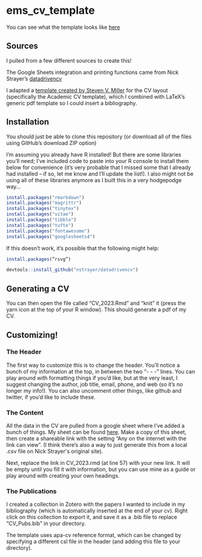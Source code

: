 # ems_cv_template

You can see what the template looks like [here](https://github.com/macklab/ems_cv_template/blob/main/CV_2023.pdf)

## Sources

I pulled from a few different sources to create this! 

The Google Sheets integration and printing functions came from Nick Strayer’s [datadrivencv](http://nickstrayer.me/datadrivencv/)

I adapted a [template created by Steven V. Miller](http://svmiller.com/stevetemplates/) for the CV layout (specifically the Academic CV template), which I combined with LaTeX’s generic pdf template so I could insert a bibliography. 

## Installation

You should just be able to clone this repository (or download all of the files using GitHub’s download ZIP option)

I’m assuming you already have R installed! But there are some libraries you’ll need; I’ve included code to paste into your R console to install them below for convenience (it’s very probable that I missed some that I already had installed – if so, let me know and I’ll update the list!). I also might not be using all of these libraries anymore as I built this in a very hodgepodge way… 

```r
install.packages("rmarkdown")
install.packages("magrittr")
install.packages("tinytex")
install.packages("vitae")
install.packages("tibble")
install.packages("tufte")
install.packages("fontawesome")
install.packages("googlesheets4")
```

If this doesn’t work, it’s possible that the following might help:

```r
install.packages(”rsvg”)

devtools::install_github("nstrayer/datadrivencv")
```

## Generating a CV

You can then open the file called “CV_2023.Rmd” and “knit” it (press the yarn icon at the top of your R window). This should generate a pdf of my CV.

## Customizing!

### The Header

The first way to customize this is to change the header. You’ll notice a bunch of my information at the top, in between the two “- - -” lines. You can play around with formatting things if you’d like, but at the very least, I suggest changing the author, job title, email, phone, and web (so it’s no longer my info!). You can also uncomment other things, like github and twitter, if you’d like to include these.

### The Content

All the data in the CV are pulled from a google sheet where I’ve added a bunch of things. My sheet can be found [here](https://docs.google.com/spreadsheets/d/1WgfzqcE2shTZ1QICDNYhCWhuOU8HAZfZwL3r89Ea0b0/edit#gid=917338460). Make a copy of this sheet, then create a shareable link with the setting “Any on the internet with the link can view”. (I think there’s also a way to just generate this from a local .csv file on Nick Strayer's original site). 

Next, replace the link in CV_2023.rmd (at line 57) with your new link. It will be empty until you fill it with information, but you can use mine as a guide or play around with creating your own headings. 

### The Publications

I created a collection in Zotero with the papers I wanted to include in my bibliography (which is automatically inserted at the end of your cv). Right click on this collection to export it, and save it as a .bib file to replace “CV_Pubs.bib” in your directory. 

 

The template uses apa-cv reference format, which can be changed by specifying a different csl file in the header (and adding this file to your directory).
